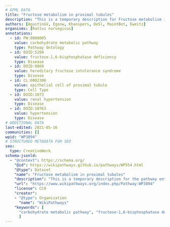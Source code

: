 ```yaml
---
# GPML DATA
title: "Fructose metabolism in proximal tubules"
description: "This is a temporary description for Fructose metabolism in proximal tubules"
authors: [AgustinGV, Egonw, Khanspers, DeSl, MaintBot, Eweitz]
organisms: [Rattus norvegicus]
annotations:
  - id: PW:0000005
    value: carbohydrate metabolic pathway
    type: Pathway Ontology
  - id: DOID:5204
    value: fructose-1,6-bisphosphatase deficiency
    type: Disease
  - id: DOID:9869
    value: hereditary fructose intolerance syndrome
    type: Disease
  - id: CL:0002306
    value: epithelial cell of proximal tubule
    type: Cell Type
  - id: DOID:1073
    value: renal hypertension
    type: Disease
  - id: DOID:10763
    value: hypertension
    type: Disease
# ADDITIONAL DATA
last-edited: 2021-05-16
communities: []
wpid: "WP3894"
# STRUCTURED METADATA FOR SEO
seo:
  type: CreativeWork
schema-jsonld:
  - "@context": https://schema.org/
    "@id": https://wikipathways.github.io/pathways/WP554.html
    "@type": Dataset
    "name": "Fructose metabolism in proximal tubules"
    "description": "This is a temporary description for the pathway entitled: Fructose metabolism in proximal tubules"
    "url": "https://www.wikipathways.org/index.php/Pathway:WP3894"
    "license": CC0
    "creator":
    - "@type": Organization
      "name": "WikiPathways"
    "keywords": [
      "carbohydrate metabolic pathway", "fructose-1,6-bisphosphatase deficiency", "hereditary fructose intolerance syndrome", "epithelial cell of proximal tubule", "renal hypertension", "hypertension",
      ]
---
```

